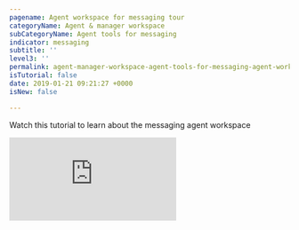 ```yaml
---
pagename: Agent workspace for messaging tour
categoryName: Agent & manager workspace
subCategoryName: Agent tools for messaging
indicator: messaging
subtitle: ''
level3: ''
permalink: agent-manager-workspace-agent-tools-for-messaging-agent-workspace-for-messaging-tour.html
isTutorial: false
date: 2019-01-21 09:21:27 +0000
isNew: false

---
```

Watch this tutorial to learn about the messaging agent workspace

<iframe src="https://player.vimeo.com/video/274932469" frameborder="0" webkitallowfullscreen mozallowfullscreen allowfullscreen></iframe>